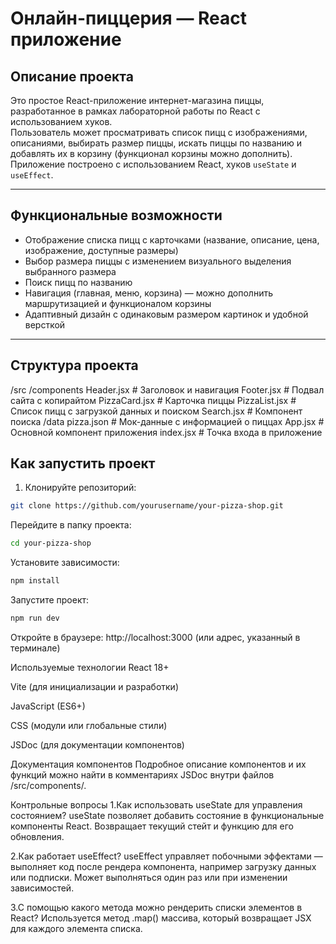 # Онлайн-пиццерия — React приложение

## Описание проекта

Это простое React-приложение интернет-магазина пиццы, разработанное в рамках лабораторной работы по React с использованием хуков.  
Пользователь может просматривать список пицц с изображениями, описаниями, выбирать размер пиццы, искать пиццы по названию и добавлять их в корзину (функционал корзины можно дополнить).  
Приложение построено с использованием React, хуков `useState` и `useEffect`.

---

## Функциональные возможности

- Отображение списка пицц с карточками (название, описание, цена, изображение, доступные размеры)  
- Выбор размера пиццы с изменением визуального выделения выбранного размера  
- Поиск пицц по названию  
- Навигация (главная, меню, корзина) — можно дополнить маршрутизацией и функционалом корзины  
- Адаптивный дизайн с одинаковым размером картинок и удобной версткой  

---

## Структура проекта

/src
/components
Header.jsx # Заголовок и навигация
Footer.jsx # Подвал сайта с копирайтом
PizzaCard.jsx # Карточка пиццы
PizzaList.jsx # Список пицц с загрузкой данных и поиском
Search.jsx # Компонент поиска
/data
pizza.json # Мок-данные с информацией о пиццах
App.jsx # Основной компонент приложения
index.jsx # Точка входа в приложение


## Как запустить проект

1. Клонируйте репозиторий:

```bash
git clone https://github.com/yourusername/your-pizza-shop.git
```
Перейдите в папку проекта:

```bash
cd your-pizza-shop
```
Установите зависимости:

```bash
npm install
```
Запустите проект:

```bash
npm run dev
```
Откройте в браузере: http://localhost:3000 (или адрес, указанный в терминале)

Используемые технологии
React 18+

Vite (для инициализации и разработки)

JavaScript (ES6+)

CSS (модули или глобальные стили)

JSDoc (для документации компонентов)

Документация компонентов
Подробное описание компонентов и их функций можно найти в комментариях JSDoc внутри файлов /src/components/.

Контрольные вопросы
1.Как использовать useState для управления состоянием?
useState позволяет добавить состояние в функциональные компоненты React. Возвращает текущий стейт и функцию для его обновления.

2.Как работает useEffect?
useEffect управляет побочными эффектами — выполняет код после рендера компонента, например загрузку данных или подписки. Может выполняться один раз или при изменении зависимостей.

3.С помощью какого метода можно рендерить списки элементов в React?
Используется метод .map() массива, который возвращает JSX для каждого элемента списка.
